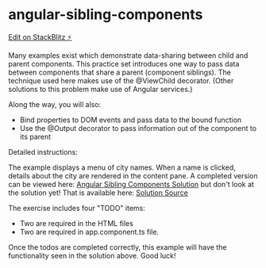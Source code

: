 # angular-sibling-components

[Edit on StackBlitz ⚡️](https://stackblitz.com/edit/angular-sibling-components)

Many examples exist which demonstrate data-sharing between child and parent components. This practice set introduces one way to pass data between components that share a parent (component siblings). The technique used here makes use of the @ViewChild decorator. (Other solutions to this problem make use of Angular services.)

Along the way, you will also:
  * Bind properties to DOM events and pass data to the bound function
  * Use the @Output decorator to pass information out of the component to its parent

Detailed instructions:

The example displays a menu of city names. When a name is clicked, details about the city are rendered in the content pane. A completed version can be viewed here:
[Angular Sibling Components Solution](https://angular-sibling-components-solution.stackblitz.io/) but don't look at the solution yet! That is available here:
[Solution Source](https://stackblitz.com/edit/angular-sibling-components-solution)

The exercise includes four "TODO" items:
  * Two are required in the HTML files 
  * Two are required in app.component.ts file. 
  
  Once the todos are completed correctly, this example will have the functionality seen in the solution above. Good luck!


